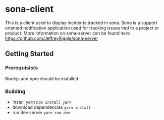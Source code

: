 # sona-client
This is a client used to display incidents tracked in sona. Sona is a support oriented notification application used for tracking issues tied to a project or product. More information on sona-server can be found here https://github.com/JeffreyRiggle/sona-server

## Getting Started
### Prerequisists
Nodejs and npm should be installed.

### Building
* Install yarn `npm install yarn`
* download dependencies `yarn install`
* run dev server `yarn run dev`
